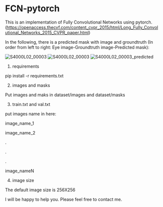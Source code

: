 # FCN-pytorch
This is an implementation of Fully Convolutional Networks using pytorch.(https://openaccess.thecvf.com/content_cvpr_2015/html/Long_Fully_Convolutional_Networks_2015_CVPR_paper.html)

In the following, there is a predicted mask with image and groundtruth (In order from left to right: Eye image-Groundtruth image-Predicted mask):

![S4000L02_00003](https://user-images.githubusercontent.com/32045892/128972403-8a278203-0ba0-47e6-a7d3-2fb5c6f4812f.jpeg)
![S4000L02_00003](https://user-images.githubusercontent.com/32045892/128972422-3cb17c51-d512-4d72-a592-4e7424949d7e.png)
![S4000L02_00003_predicted](https://user-images.githubusercontent.com/32045892/128972432-5944f89e-317f-44e4-b8e4-1c7e26ae66a5.png)

1. requirements

pip install -r requirements.txt

2. images and masks

Put images and maks in dataset/images and dataset/masks

3. train.txt and val.txt

put images name in here:

image_name_1

image_name_2

.

.

.

image_nameN

4. image size

The default image size is 256X256

I will be happy to help you. Please feel free to contact me.
